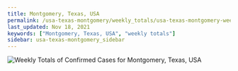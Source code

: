 ```yaml
---
title: Montgomery, Texas, USA
permalink: /usa-texas-montgomery/weekly_totals/usa-texas-montgomery-weekly_totals.html
last_updated: Nov 18, 2021
keywords: ["Montgomery, Texas, USA", "weekly totals"]
sidebar: usa-texas-montgomery_sidebar
---
```


![Weekly Totals of Confirmed Cases for Montgomery, Texas, USA](/covid_tracker/images/graphs/usa-texas-montgomery-weekly_totals_graph.png)
